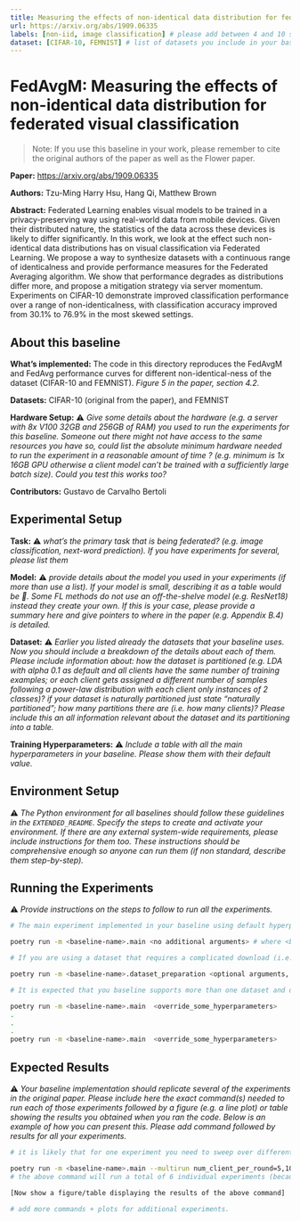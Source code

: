 ```yaml
---
title: Measuring the effects of non-identical data distribution for federated visual classification
url: https://arxiv.org/abs/1909.06335
labels: [non-iid, image classification] # please add between 4 and 10 single-word (maybe two-words) labels (e.g. "system heterogeneity", "image classification", "asynchronous", "weight sharing", "cross-silo")
dataset: [CIFAR-10, FEMNIST] # list of datasets you include in your baseline
---
```


# FedAvgM: Measuring the effects of non-identical data distribution for federated visual classification

> Note: If you use this baseline in your work, please remember to cite the original authors of the paper as well as the Flower paper.

****Paper:**** https://arxiv.org/abs/1909.06335

****Authors:**** Tzu-Ming Harry Hsu, Hang Qi, Matthew Brown

****Abstract:**** Federated Learning enables visual models to be trained in a privacy-preserving way using real-world data from mobile devices. Given their distributed nature, the statistics of the data across these devices is likely to differ significantly. In this work, we look at the effect such non-identical data distributions has on visual classification via Federated Learning. We propose a way to synthesize datasets with a continuous range of identicalness and provide performance measures for the Federated Averaging algorithm. We show that performance degrades as distributions differ more, and propose a mitigation strategy via server momentum. Experiments on CIFAR-10 demonstrate improved classification performance over a range of non-identicalness, with classification accuracy improved from 30.1% to 76.9% in the most skewed settings.


## About this baseline

****What’s implemented:**** The code in this directory reproduces the FedAvgM and FedAvg performance curves for different non-identical-ness of the dataset (CIFAR-10 and FEMNIST). _Figure 5 in the paper, section 4.2._

****Datasets:**** CIFAR-10 (original from the paper), and FEMNIST

****Hardware Setup:**** :warning: *_Give some details about the hardware (e.g. a server with 8x V100 32GB and 256GB of RAM) you used to run the experiments for this baseline. Someone out there might not have access to the same resources you have so, could list the absolute minimum hardware needed to run the experiment in a reasonable amount of time ? (e.g. minimum is 1x 16GB GPU otherwise a client model can’t be trained with a sufficiently large batch size). Could you test this works too?_*

****Contributors:**** Gustavo de Carvalho Bertoli


## Experimental Setup

****Task:**** :warning: *_what’s the primary task that is being federated? (e.g. image classification, next-word prediction). If you have experiments for several, please list them_*

****Model:**** :warning: *_provide details about the model you used in your experiments (if more than use a list). If your model is small, describing it as a table would be :100:. Some FL methods do not use an off-the-shelve model (e.g. ResNet18) instead they create your own. If this is your case, please provide a summary here and give pointers to where in the paper (e.g. Appendix B.4) is detailed._*

****Dataset:**** :warning: *_Earlier you listed already the datasets that your baseline uses. Now you should include a breakdown of the details about each of them. Please include information about: how the dataset is partitioned (e.g. LDA with alpha 0.1 as default and all clients have the same number of training examples; or each client gets assigned a different number of samples following a power-law distribution with each client only instances of 2 classes)? if  your dataset is naturally partitioned just state “naturally partitioned”; how many partitions there are (i.e. how many clients)? Please include this an all information relevant about the dataset and its partitioning into a table._*

****Training Hyperparameters:**** :warning: *_Include a table with all the main hyperparameters in your baseline. Please show them with their default value._*


## Environment Setup

:warning: _The Python environment for all baselines should follow these guidelines in the `EXTENDED_README`. Specify the steps to create and activate your environment. If there are any external system-wide requirements, please include instructions for them too. These instructions should be comprehensive enough so anyone can run them (if non standard, describe them step-by-step)._


## Running the Experiments

:warning: _Provide instructions on the steps to follow to run all the experiments._
```bash  
# The main experiment implemented in your baseline using default hyperparameters (that should be setup in the Hydra configs) should run (including dataset download and necessary partitioning) by executing the command:

poetry run -m <baseline-name>.main <no additional arguments> # where <baseline-name> is the name of this directory and that of the only sub-directory in this directory (i.e. where all your source code is)

# If you are using a dataset that requires a complicated download (i.e. not using one natively supported by TF/PyTorch) + preprocessing logic, you might want to tell people to run one script first that will do all that. Please ensure the download + preprocessing can be configured to suit (at least!) a different download directory (and use as default the current directory). The expected command to run to do this is:

poetry run -m <baseline-name>.dataset_preparation <optional arguments, but default should always run>

# It is expected that you baseline supports more than one dataset and different FL settings (e.g. different number of clients, dataset partitioning methods, etc). Please provide a list of commands showing how these experiments are run. Include also a short explanation of what each one does. Here it is expected you'll be using the Hydra syntax to override the default config.

poetry run -m <baseline-name>.main  <override_some_hyperparameters>
.
.
.
poetry run -m <baseline-name>.main  <override_some_hyperparameters>
```


## Expected Results

:warning: _Your baseline implementation should replicate several of the experiments in the original paper. Please include here the exact command(s) needed to run each of those experiments followed by a figure (e.g. a line plot) or table showing the results you obtained when you ran the code. Below is an example of how you can present this. Please add command followed by results for all your experiments._

```bash
# it is likely that for one experiment you need to sweep over different hyperparameters. You are encouraged to use Hydra's multirun functionality for this. This is an example of how you could achieve this for some typical FL hyperparameteres

poetry run -m <baseline-name>.main --multirun num_client_per_round=5,10,50 dataset=femnist,cifar10
# the above command will run a total of 6 individual experiments (because 3client_configs x 2datasets = 6 -- you can think of it as a grid).

[Now show a figure/table displaying the results of the above command]

# add more commands + plots for additional experiments.
```
